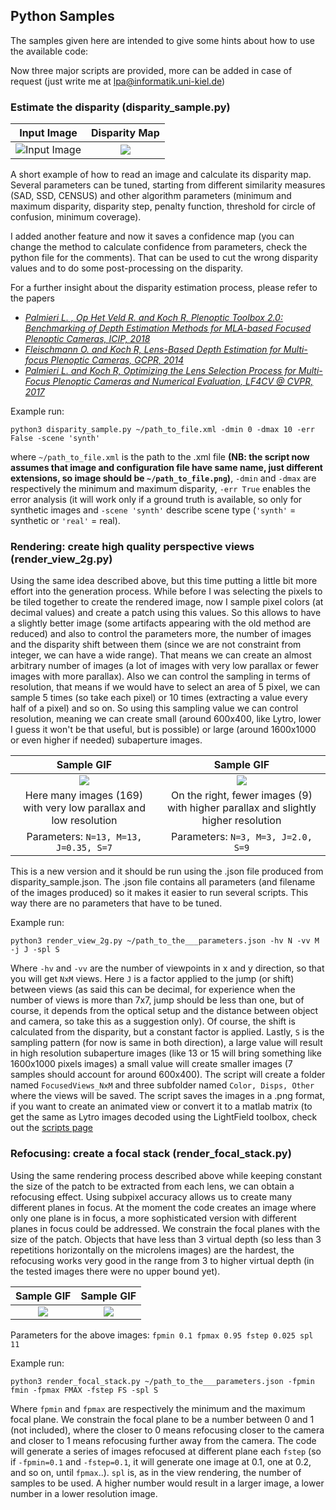 ## Python Samples

The samples given here are intended to give some hints about how to use the available code:

Now three major scripts are provided, more can be added in case of request (just write me at lpa@informatik.uni-kiel.de)

### Estimate the disparity (disparity_sample.py)

Input Image                |  Disparity Map
:-------------------------:|:-------------------------:
![Input Image](https://github.com/PlenopticToolbox/PlenopticToolbox2.0/blob/master/THUMBNAILS/Dragon_Processed%20copy.jpg)  |  ![](https://github.com/PlenopticToolbox/PlenopticToolbox2.0/blob/master/THUMBNAILS/Dragon_Disparity.jpg)

A short example of how to read an image and calculate its disparity map. Several parameters can be tuned, starting from different similarity measures (SAD, SSD, CENSUS) and other algorithm parameters (minimum and maximum disparity, disparity step, penalty function, threshold for circle of confusion, minimum coverage).

I added another feature and now it saves a confidence map (you can change the method to calculate confidence from parameters, check the python file for the comments). That can be used to cut the wrong disparity values and to do some post-processing on the disparity.

For a further insight about the disparity estimation process, please refer to the papers
- [_Palmieri L. , Op Het Veld R. and Koch R, Plenoptic Toolbox 2.0: Benchmarking of Depth Estimation Methods for MLA-based Focused Plenoptic Cameras, ICIP, 2018_](http://data.mip.informatik.uni-kiel.de:555/wwwadmin/Publica/2018/2018_Palmieri_The%20Plenoptic%202.0%20Toolbox:%20Benchmarking%20of%20Depth%20Estimation%20Methods%20for%20MLA-Based%20Focused%20Plenoptic%20Cameras.pdf)
- [_Fleischmann O. and Koch R, Lens-Based Depth Estimation for Multi-focus Plenoptic Cameras, GCPR, 2014_](https://link.springer.com/content/pdf/10.1007/978-3-319-11752-2_33.pdf)
- [_Palmieri L. and Koch R, Optimizing the Lens Selection Process for Multi-Focus Plenoptic Cameras and Numerical Evaluation, LF4CV @ CVPR, 2017_](http://openaccess.thecvf.com/content_cvpr_2017_workshops/w27/papers/Palmieri_Optimizing_the_Lens_CVPR_2017_paper.pdf)

Example run:

`python3 disparity_sample.py ~/path_to_file.xml -dmin 0 -dmax 10 -err False -scene 'synth'`

where `~/path_to_file.xml` is the path to the .xml file **(NB: the script now assumes that image and configuration file have same name, just different extensions, so image should be `~/path_to_file.png`)**, `-dmin` and `-dmax` are respectively the minimum and maximum disparity, `-err True` enables the error analysis (it will work only if a ground truth is available, so only for synthetic images and `-scene 'synth'` describe scene type (`'synth'` = synthetic or `'real'` = real).



### Rendering: create high quality perspective views  (render_view_2g.py)

Using the same idea described above, but this time putting a little bit more effort into the generation process. While before I was selecting the pixels to be tiled together to create the rendered image, now I sample pixel colors (at decimal values) and create a patch using this values. So this allows to have a slightly better image (some artifacts appearing with the old method are reduced) and also to control the parameters more, the number of images and the disparity shift between them (since we are not constraint from integer, we can have a wide range). That means we can create an almost arbitrary number of images (a lot of images with very low parallax or fewer images with more parallax). Also we can control the sampling in terms of resolution, that means if we would have to select an area of 5 pixel, we can sample 5 times (so take each pixel) or 10 times (extracting a value every half of a pixel) and so on. So using this sampling value we can control resolution, meaning we can create small (around 600x400, like Lytro, lower I guess it won't be that useful, but is possible) or large (around 1600x1000 or even higher if needed) subaperture images.

Sample GIF               |  Sample GIF          |
:-------------------------:|:-------------------------:|
![](https://github.com/PlenopticToolbox/PlenopticToolbox2.0/blob/master/ANIMATIONS/RTX055_resize60.gif)  |  ![](https://github.com/PlenopticToolbox/PlenopticToolbox2.0/blob/master/ANIMATIONS/RTX055_3x3.gif) |  
Here many images (169) with very low parallax and low resolution | On the right, fewer images (9) with higher parallax and slightly higher resolution |
Parameters: `N=13, M=13, J=0.35, S=7`| Parameters: `N=3, M=3, J=2.0, S=9` |

This is a new version and it should be run using the .json file produced from disparity_sample.json. The .json file contains all parameters (and filename of the images produced) so it makes it easier to run several scripts. This way there are no parameters that have to be tuned.

Example run:

`python3 render_view_2g.py ~/path_to_the___parameters.json -hv N -vv M -j J -spl S`

Where `-hv` and `-vv` are the number of viewpoints in x and y direction, so that you will get `NxM` views. Here `J` is a factor applied to the jump (or shift) between views (as said this can be decimal, for experience when the number of views is more than 7x7, jump should be less than one, but of course, it depends from the optical setup and the distance between object and camera, so take this as a suggestion only). Of course, the shift is calculated from the disparity, but a constant factor is applied. Lastly, `S` is the sampling pattern (for now is same in both direction), a large value will result in high resolution subaperture images (like 13 or 15 will bring something like 1600x1000 pixels images) a small value will create smaller images (7 samples should account for around 600x400).
The script will create a folder named `FocusedViews_NxM` and three subfolder named `Color, Disps, Other` where the views will be saved.
The script saves the images in a .png format, if you want to create an animated view or convert it to a matlab matrix (to get the same as Lytro images decoded using the LightField toolbox, check out the [scripts page](https://github.com/PlenopticToolbox/PlenopticToolbox2.0/tree/master/scripts)

### Refocusing: create a focal stack (render_focal_stack.py)

Using the same rendering process described above while keeping constant the size of the patch to be extracted from each lens, we can obtain a refocusing effect. Using subpixel accuracy allows us to create many different planes in focus. At the moment the code creates an image where only one plane is in focus, a more sophisticated version with different planes in focus could be addressed. 
We constrain the focal planes with the size of the patch. Objects that have less than 3 virtual depth (so less than 3 repetitions horizontally on the microlens images) are the hardest, the refocusing works very good in the range from 3 to higher virtual depth (in the tested images there were no upper bound yet).

Sample GIF               |  Sample GIF          |
:-------------------------:|:-------------------------:|
![](https://github.com/PlenopticToolbox/PlenopticToolbox2.0/blob/master/ANIMATIONS/focalstack_d20_r70.gif)  |  ![](https://github.com/PlenopticToolbox/PlenopticToolbox2.0/blob/master/ANIMATIONS/RTX031_focalstack_d20_r70.gif) |  

Parameters for the above images: `fpmin 0.1 fpmax 0.95 fstep 0.025 spl 11`

Example run:

`python3 render_focal_stack.py ~/path_to_the___parameters.json -fpmin fmin -fpmax FMAX -fstep FS -spl S`

Where `fpmin` and `fpmax` are respectively the minimum and the maximum focal plane. We constrain the focal plane to be a number between 0 and 1 (not included), where the closer to 0 means refocusing closer to the camera and closer to 1 means refocusing further away from the camera. The code will generate a series of images refocused at different plane each `fstep` (so if `-fpmin=0.1` and `-fstep=0.1`, it will generate one image at 0.1, one at 0.2, and so on, until `fpmax`..).
`spl` is, as in the view rendering, the number of samples to be used. A higher number would result in a larger image, a lower number in a lower resolution image.
